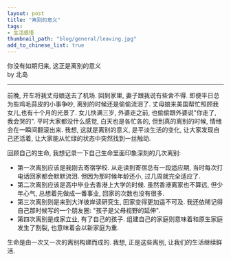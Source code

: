 ```yaml
---
layout: post
title: "离别的意义"
tags:
- 生活感悟
thumbnail_path: "blog/general/leaving.jpg"
add_to_chinese_list: true
---
```


你没有如期归来, 这正是离别的意义
<br />
by 北岛

-------------------------------------

前晚, 开车将我丈母娘送去了机场. 回到家里, 妻子跟我说有些舍不得. 即便平日总为些鸡毛蒜皮的小事争吵, 离别的时候还是偷偷流泪了. 丈母娘来美国帮忙照顾我女儿,也有十个月的光景了. 女儿快满三岁, 外婆走之前, 也偷偷跟外婆说"你走了, 我会哭的". 平时大家都没什么感觉, 白天也是各忙各的, 但到真的离别的时候, 情绪会在一瞬间翻滚出来. 我想, 这就是离别的意义, 是平淡生活的变化, 让大家发现自己还活着, 让大家能从忙绿的状态中突然找到一丝触动.

回顾自己的生命, 我想记录一下自己生命里面印象深刻的几次离别:
* 第一次离别应该是我刚去寄宿学校. 从走读到寄宿总有一段适应期, 当时每次打电话回家都会默默流泪. 但因为那时候年龄还小, 过几周就完全适应了.
* 第二次离别应该是高中毕业去香港上大学的时候. 虽然香港离家也不算远, 但少年心气, 总想着先做成一番事业, 回家的次数也没有很多.
* 第三次离别则是来到大洋彼岸读研究生, 回家变得更加遥不可及. 我还依稀记得自己那时候写的一个朋友圈: "孩子是父母视野的延伸".
* 第四次离别是成家立业, 有了自己的孩子. 组建自己的家庭则意味着和原生家庭发生了割裂, 也意味着会以新家庭为重.

生命是由一次又一次的离别构建而成的. 我想, 正是这些离别, 让我们的生活继续鲜活. 